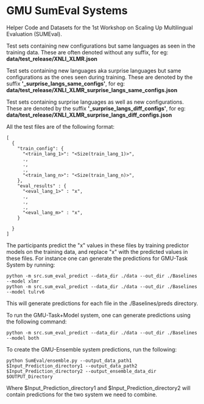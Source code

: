# GMU SumEval Systems

Helper Code and Datasets for the 1st Workshop on Scaling Up Multilingual Evaluation (SUMEval).

Test sets containing new configurations but same languages as seen in the training data. These are often denoted without any suffix, for eg: **data/test_release/XNLI_XLMR.json**

Test sets containing new languages aka surprise languages but same configurations as the ones seen during training. These are denoted by the suffix **'_surprise_langs_same_configs'**, for eg: **data/test_release/XNLI_XLMR_surprise_langs_same_configs.json**

Test sets containing surprise languages as well as new configurations. These are denoted by the suffix **'_surprise_langs_diff_configs'**, for eg: **data/test_release/XNLI_XLMR_surprise_langs_diff_configs.json**

All the test files are of the following format:

```
[
  {
    "train_config": {
      "<train_lang_1>": "<Size(train_lang_1)>",
      .,
      .,
      .,
      "<train_lang_n>": "<Size(train_lang_n)>",
    },
    "eval_results" : {
      "<eval_lang_1>" : "x",
      .,
      .,
      .,
      "<eval_lang_m>" : "x",
    }
  
  }
]
```
The participants predict the "x" values in these files by training predictor models on the training data, and replace "x" with the predicted values in these files. For instance one can generate the predictions for GMU-Task System by running:
```
python -m src.sum_eval_predict --data_dir ./data --out_dir ./Baselines --model xlmr
python -m src.sum_eval_predict --data_dir ./data --out_dir ./Baselines --model tulrv6
```
This will generate predictions for each file in the ./Baselines/preds directory.

To run the GMU-Task+Model system, one can generate predictions using the following command:
```
python -m src.sum_eval_predict --data_dir ./data --out_dir ./Baselines --model both
```
To create the GMU-Ensemble system predictions, run the following:
```
python SumEval/ensemble.py --output_data_path1 $Input_Prediction_directory1 --output_data_path2 $Input_Prediction_directory2 --output_ensemble_data_dir $OUTPUT_Directory
```
Where $Input_Prediction_directory1 and $Input_Prediction_directory2 will contain predictions for the two system we need to combine.

